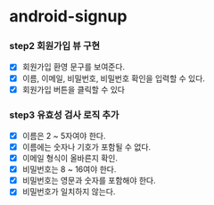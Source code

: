 # android-signup

### step2 회원가입 뷰 구현
- [x] 회원가입 환영 문구를 보여준다.
- [x] 이름, 이메일, 비밀번호, 비밀번호 확인을 입력할 수 있다.
- [x] 회원가입 버튼을 클릭할 수 있다

### step3 유효성 검사 로직 추가 
- [x] 이름은 2 ~ 5자여야 한다.
- [x] 이름에는 숫자나 기호가 포함될 수 없다.
- [x] 이메일 형식이 올바른지 확인.
- [x] 비밀번호는 8 ~ 16여야 한다.
- [x] 비밀번호는 영문과 숫자를 포함해야 한다.
- [x] 비밀번호가 일치하지 않는다.